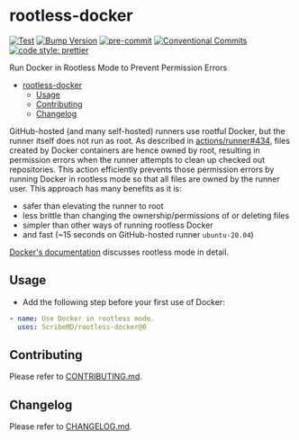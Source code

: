 # rootless-docker

[![Test](https://github.com/ScribeMD/rootless-docker/workflows/Test/badge.svg)](https://github.com/ScribeMD/rootless-docker/actions/workflows/test.yaml)
[![Bump Version](https://github.com/ScribeMD/rootless-docker/workflows/Bump%20Version/badge.svg)](https://github.com/ScribeMD/rootless-docker/actions/workflows/bump-version.yaml)
[![pre-commit](https://img.shields.io/badge/pre--commit-enabled-brightgreen?logo=pre-commit&logoColor=white)](https://github.com/pre-commit/pre-commit)
[![Conventional Commits](https://img.shields.io/badge/Conventional%20Commits-1.0.0-yellow.svg?style=flat-square)](https://conventionalcommits.org)
[![code style: prettier](https://img.shields.io/badge/code_style-prettier-ff69b4.svg?style=flat-square)](https://github.com/prettier/prettier)

Run Docker in Rootless Mode to Prevent Permission Errors

<!--TOC-->

- [rootless-docker](#rootless-docker)
  - [Usage](#usage)
  - [Contributing](#contributing)
  - [Changelog](#changelog)

<!--TOC-->

GitHub-hosted (and many self-hosted) runners use rootful Docker, but the runner
itself does not run as root. As described in
[actions/runner#434](https://github.com/actions/runner/issues/434), files
created by Docker containers are hence owned by root, resulting in permission
errors when the runner attempts to clean up checked out repositories. This
action efficiently prevents those permission errors by running Docker in
rootless mode so that all files are owned by the runner user. This approach has
many benefits as it is:

- safer than elevating the runner to root
- less brittle than changing the ownership/permissions of or deleting files
- simpler than other ways of running rootless Docker
- and fast (~15 seconds on GitHub-hosted runner `ubuntu-20.04`)

[Docker's documentation](https://docs.docker.com/engine/security/rootless/)
discusses rootless mode in detail.

## Usage

- Add the following step before your first use of Docker:

```yaml
- name: Use Docker in rootless mode.
  uses: ScribeMD/rootless-docker@0
```

## Contributing

Please refer to [CONTRIBUTING.md](CONTRIBUTING.md).

## Changelog

Please refer to [CHANGELOG.md](CHANGELOG.md).
